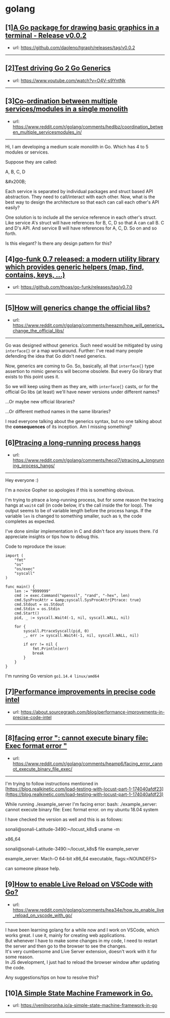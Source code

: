 # golang
## [1][A Go package for drawing basic graphics in a terminal - Release v0.0.2](https://www.reddit.com/r/golang/comments/he9czv/a_go_package_for_drawing_basic_graphics_in_a/)
- url: https://github.com/daoleno/tgraph/releases/tag/v0.0.2
---

## [2][Test driving Go 2 Go Generics](https://www.reddit.com/r/golang/comments/he0h31/test_driving_go_2_go_generics/)
- url: https://www.youtube.com/watch?v=O4V-s9YntNk
---

## [3][Co-ordination between multiple services/modules in a single monolith](https://www.reddit.com/r/golang/comments/hedlbz/coordination_between_multiple_servicesmodules_in/)
- url: https://www.reddit.com/r/golang/comments/hedlbz/coordination_between_multiple_servicesmodules_in/
---
Hi, I am developing a medium scale monolith in Go. Which has 4 to 5 modules or services.

Suppose they are called: 

A, B, C, D

&amp;#x200B;

Each service is separated by individual packages and struct based API abstraction. They need to call/interact with each other. Now, what is the best way to design the architecture so that each can call each other's API easily?

One solution is to include all the service reference in each other's struct. Like service A's struct will have references for B, C, D so that A can call B. C and D's API. And service B will have references for A, C, D. So on and so forth.

Is this elegant? Is there any design pattern for this?
## [4][go-funk 0.7 released: a modern utility library which provides generic helpers (map, find, contains, keys, ...)](https://www.reddit.com/r/golang/comments/hea9co/gofunk_07_released_a_modern_utility_library_which/)
- url: https://github.com/thoas/go-funk/releases/tag/v0.7.0
---

## [5][How will generics change the official libs?](https://www.reddit.com/r/golang/comments/heeazm/how_will_generics_change_the_official_libs/)
- url: https://www.reddit.com/r/golang/comments/heeazm/how_will_generics_change_the_official_libs/
---
Go was designed without generics. Such need would be mitigated by using `interface{}` or a map workaround. Further: I've read many people defending the idea that Go didn't need generics.

Now, generics are coming to Go. So, basically, all that `interface{}` type assertion to mimic generics will become obsolete. But every Go library that exists to this point uses it.

So we will keep using them as they are, with `interface{}` casts, or for the official Go libs (at least) we'll have newer versions under different names?

...Or maybe new official libraries?

...Or different method names in the same libraries?

I read everyone talking about the generics syntax, but no one talking about the **consequences** of its inception. Am I missing something?
## [6][Ptracing a long-running process hangs](https://www.reddit.com/r/golang/comments/hecol7/ptracing_a_longrunning_process_hangs/)
- url: https://www.reddit.com/r/golang/comments/hecol7/ptracing_a_longrunning_process_hangs/
---
Hey everyone :)

I'm a novice Gopher so apologies if this is something obvious.

I'm trying to ptrace a long-running process, but for some reason the tracing hangs at `wait4` call (in code below, it's the call inside the for loop). The output seems to be of variable length before the process hangs. If the variable `len` is changed to something smaller, such as `9`, the code completes as expected.

I've done similar implementation in C and didn't face any issues there. I'd appreciate insights or tips how to debug this.


Code to reproduce the issue:
```
import (
    "fmt"
    "os"
    "os/exec"
    "syscall"
)

func main() {
    len := "9999999"
    cmd := exec.Command("openssl", "rand", "-hex", len)
    cmd.SysProcAttr = &amp;syscall.SysProcAttr{Ptrace: true}
    cmd.Stdout = os.Stdout
    cmd.Stdin = os.Stdin
    cmd.Start()
    pid, _ := syscall.Wait4(-1, nil, syscall.WALL, nil)

    for {
        syscall.PtraceSyscall(pid, 0)
        _, err := syscall.Wait4(-1, nil, syscall.WALL, nil) 

        if err != nil {
            fmt.Println(err)
            break
        }
    }
}
```

I'm running Go version `go1.14.4 linux/amd64`
## [7][Performance improvements in precise code intel](https://www.reddit.com/r/golang/comments/hdsrjr/performance_improvements_in_precise_code_intel/)
- url: https://about.sourcegraph.com/blog/performance-improvements-in-precise-code-intel
---

## [8][facing error ": cannot execute binary file: Exec format error "](https://www.reddit.com/r/golang/comments/heamp6/facing_error_cannot_execute_binary_file_exec/)
- url: https://www.reddit.com/r/golang/comments/heamp6/facing_error_cannot_execute_binary_file_exec/
---
I'm trying to follow instructions mentioned in [https://blog.realkinetic.com/load-testing-with-locust-part-1-174040afdf23](https://blog.realkinetic.com/load-testing-with-locust-part-1-174040afdf23)

While running ./example\_server I'm facing error: bash: ./example\_server: cannot execute binary file: Exec format error. on my ubuntu 18.04 system

I have checked the version as well and this is as follows:

sonali@sonali-Latitude-3490:\~/locust\_k8s$ uname -m

x86\_64

sonali@sonali-Latitude-3490:\~/locust\_k8s$ file example\_server

example\_server: Mach-O 64-bit x86\_64 executable, flags:&lt;NOUNDEFS&gt;

can someone please help.
## [9][How to enable Live Reload on VSCode with Go?](https://www.reddit.com/r/golang/comments/hea34e/how_to_enable_live_reload_on_vscode_with_go/)
- url: https://www.reddit.com/r/golang/comments/hea34e/how_to_enable_live_reload_on_vscode_with_go/
---
I have been learning golang for a while now and I work on VSCode, which works great. I use it, mainly for creating web applications.  
But whenever I have to make some changes in my code, I need to restart the server and then go to the browser to see the changes.   
It's very cumbersome and Live Server extension, doesn't work with it for some reason.  
In JS development, I just had to reload the browser window after updating the code.  


Any suggestions/tips on how to resolve this?
## [10][A Simple State Machine Framework in Go.](https://www.reddit.com/r/golang/comments/he9xqo/a_simple_state_machine_framework_in_go/)
- url: https://venilnoronha.io/a-simple-state-machine-framework-in-go
---

